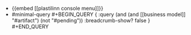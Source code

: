 - {{embed [[plastilinn console menu]]}}
- #minimal-query
  #+BEGIN_QUERY
  { :query (and (and [[business model]] "#artifact") (not "#pending"))
  :breadcrumb-show? false
  }
  #+END_QUERY